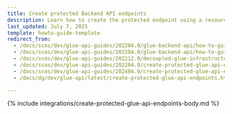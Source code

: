 ```yaml
---
title: Create protected Backend API endpoints
description: Learn how to create the protected endpoint using a resource for the Backend API application.
last_updated: July 7, 2025
template: howto-guide-template
redirect_from:
  - /docs/scos/dev/glue-api-guides/202204.0/glue-backend-api/how-to-guides/create-protected-endpoints.html
  - /docs/scos/dev/glue-api-guides/202204.0/glue-backend-api/how-to-guides/how-to-create-protected-endpoints.html
  - /docs/scos/dev/glue-api-guides/202212.0/decoupled-glue-infrastructure/how-to-guides/how-to-create-protected-endpoints.html
  - /docs/scos/dev/glue-api-guides/202204.0/create-protected-glue-api-endpoints.html
  - /docs/scos/dev/glue-api-guides/202404.0/create-protected-glue-api-endpoints.html
  - /docs/dg/dev/glue-api/latest/create-protected-glue-api-endpoints.html

---
```


{% include integrations/create-protected-glue-api-endpoints-body.md %}
